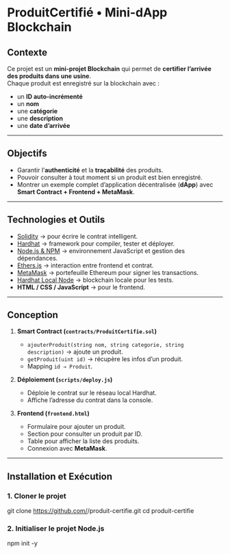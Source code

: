 # ProduitCertifié • Mini-dApp Blockchain

##  Contexte
Ce projet est un **mini-projet Blockchain** qui permet de **certifier l’arrivée des produits dans une usine**.  
Chaque produit est enregistré sur la blockchain avec :  
- un **ID auto-incrémenté**  
- un **nom**  
- une **catégorie**  
- une **description**  
- une **date d’arrivée**  

---

##  Objectifs
- Garantir l’**authenticité** et la **traçabilité** des produits.  
- Pouvoir consulter à tout moment si un produit est bien enregistré.  
- Montrer un exemple complet d’application décentralisée (**dApp**) avec **Smart Contract + Frontend + MetaMask**.

---

##  Technologies et Outils
- [Solidity](https://soliditylang.org/) → pour écrire le contrat intelligent.  
- [Hardhat](https://hardhat.org/) → framework pour compiler, tester et déployer.  
- [Node.js & NPM](https://nodejs.org/) → environnement JavaScript et gestion des dépendances.  
- [Ethers.js](https://docs.ethers.io/) → interaction entre frontend et contrat.  
- [MetaMask](https://metamask.io/) → portefeuille Ethereum pour signer les transactions.  
- [Hardhat Local Node](https://hardhat.org/hardhat-network) → blockchain locale pour les tests.  
- **HTML / CSS / JavaScript** → pour le frontend.  

---

##  Conception
1. **Smart Contract (`contracts/ProduitCertifie.sol`)**  
   - `ajouterProduit(string nom, string categorie, string description)` → ajoute un produit.  
   - `getProduit(uint id)` → récupère les infos d’un produit.  
   - Mapping `id → Produit`.  

2. **Déploiement (`scripts/deploy.js`)**  
   - Déploie le contrat sur le réseau local Hardhat.  
   - Affiche l’adresse du contrat dans la console.  

3. **Frontend (`frontend.html`)**  
   - Formulaire pour ajouter un produit.  
   - Section pour consulter un produit par ID.  
   - Table pour afficher la liste des produits.  
   - Connexion avec **MetaMask**.  

---

##  Installation et Exécution

### 1. Cloner le projet

git clone https://github.com/<votre-username>/produit-certifie.git
cd produit-certifie


### 2. Initialiser le projet Node.js
npm init -y
